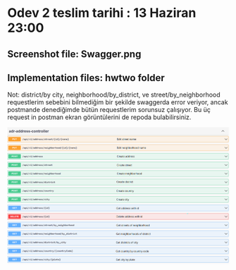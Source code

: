 # Odev 2 teslim tarihi : 13 Haziran 23:00 

## Screenshot file: Swagger.png
## Implementation files: hwtwo folder

Not: district/by city, neighborhood/by_district, ve street/by_neighborhood requestlerim sebebini bilmediğim bir şekilde swaggerda error veriyor, ancak postmande denediğimde bütün requestlerim sorunsuz çalışıyor. Bu üç request in postman ekran görüntülerini de repoda bulabilirsiniz.

![Screenshot](Swagger.png)

